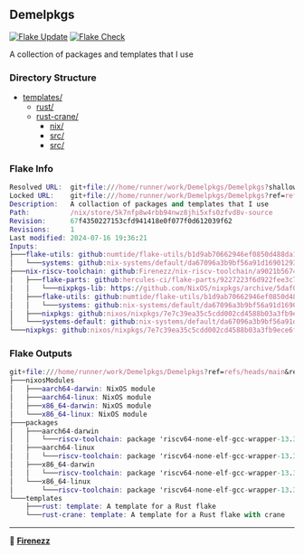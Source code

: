 ## Demelpkgs

[![Flake Update](https://github.com/Firenezz/Demelpkgs/actions/workflows/flake-update.yml/badge.svg)](https://github.com/Firenezz/Demelpkgs/blob/main/.github/workflows/flake-update.yml)
[![Flake Check](https://github.com/Firenezz/Demelpkgs/actions/workflows/flake-check.yml/badge.svg)](https://github.com/Firenezz/Demelpkgs/blob/main/.github/workflows/flake-check.yml)

A collection of packages and templates that I use
### Directory Structure

- [templates/](templates/)
  - [rust/](templates/rust/)
  - [rust-crane/](templates/rust-crane/)
    - [nix/](templates/rust-crane/nix/)
    - [src/](templates/rust-crane/src/)
    - [src/](templates/rust/src/)

### Flake Info

```nix
Resolved URL:  git+file:///home/runner/work/Demelpkgs/Demelpkgs?shallow=1
Locked URL:    git+file:///home/runner/work/Demelpkgs/Demelpkgs?ref=refs/heads/main&rev=67f4350227153cfd941418e0f077f0d612039f62&shallow=1
Description:   A collaction of packages and templates that I use
Path:          /nix/store/5k7nfp8w4rbb94nwz8jhi5xfs0zfvd8v-source
Revision:      67f4350227153cfd941418e0f077f0d612039f62
Revisions:     1
Last modified: 2024-07-16 19:36:21
Inputs:
├───flake-utils: github:numtide/flake-utils/b1d9ab70662946ef0850d488da1c9019f3a9752a (2024-03-11 08:33:50)
│   └───systems: github:nix-systems/default/da67096a3b9bf56a91d16901293e51ba5b49a27e (2023-04-09 08:27:08)
├───nix-riscv-toolchain: github:Firenezz/nix-riscv-toolchain/a9021b5674b1dc8e16e223cf1424c0ab30c6cbe9 (2024-07-14 00:38:15)
│   ├───flake-parts: github:hercules-ci/flake-parts/9227223f6d922fee3c7b190b2cc238a99527bbb7 (2024-07-03 08:15:18)
│   │   └───nixpkgs-lib: https://github.com/NixOS/nixpkgs/archive/5daf0514482af3f97abaefc78a6606365c9108e2.tar.gz?narHash=sha256-Fm2rDDs86sHy0/1jxTOKB1118Q0O3Uc7EC0iXvXKpbI%3D (2024-07-01 23:35:45)
│   ├───flake-utils: github:numtide/flake-utils/b1d9ab70662946ef0850d488da1c9019f3a9752a (2024-03-11 08:33:50)
│   │   └───systems: github:nix-systems/default/da67096a3b9bf56a91d16901293e51ba5b49a27e (2023-04-09 08:27:08)
│   ├───nixpkgs: github:nixos/nixpkgs/7e7c39ea35c5cdd002cd4588b03a3fb9ece6fad9 (2024-07-12 07:14:11)
│   └───systems-default: github:nix-systems/default/da67096a3b9bf56a91d16901293e51ba5b49a27e (2023-04-09 08:27:08)
└───nixpkgs: github:nixos/nixpkgs/7e7c39ea35c5cdd002cd4588b03a3fb9ece6fad9 (2024-07-12 07:14:11)

```

### Flake Outputs

```nix
git+file:///home/runner/work/Demelpkgs/Demelpkgs?ref=refs/heads/main&rev=67f4350227153cfd941418e0f077f0d612039f62&shallow=1
├───nixosModules
│   ├───aarch64-darwin: NixOS module
│   ├───aarch64-linux: NixOS module
│   ├───x86_64-darwin: NixOS module
│   └───x86_64-linux: NixOS module
├───packages
│   ├───aarch64-darwin
│   │   └───riscv-toolchain: package 'riscv64-none-elf-gcc-wrapper-13.3.0'
│   ├───aarch64-linux
│   │   └───riscv-toolchain: package 'riscv64-none-elf-gcc-wrapper-13.3.0'
│   ├───x86_64-darwin
│   │   └───riscv-toolchain: package 'riscv64-none-elf-gcc-wrapper-13.3.0'
│   └───x86_64-linux
│       └───riscv-toolchain: package 'riscv64-none-elf-gcc-wrapper-13.3.0'
└───templates
    ├───rust: template: A template for a Rust flake
    └───rust-crane: template: A template for a Rust flake with crane

```

---

👤 [**Firenezz**](https://github.com/Firenezz)
